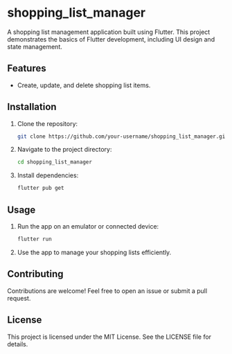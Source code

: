 # shopping_list_manager

A shopping list management application built using Flutter. This project demonstrates the basics of Flutter development, including UI design and state management.

## Features
- Create, update, and delete shopping list items.

## Installation
1. Clone the repository:
   ```bash
   git clone https://github.com/your-username/shopping_list_manager.git
   ```
2. Navigate to the project directory:
   ```bash
   cd shopping_list_manager
   ```
3. Install dependencies:
   ```bash
   flutter pub get
   ```

## Usage
1. Run the app on an emulator or connected device:
   ```bash
   flutter run
   ```
2. Use the app to manage your shopping lists efficiently.

## Contributing
Contributions are welcome! Feel free to open an issue or submit a pull request.

## License
This project is licensed under the MIT License. See the LICENSE file for details.
